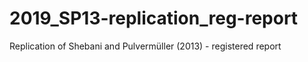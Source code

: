 # 2019_SP13-replication_reg-report
Replication of Shebani and Pulvermüller (2013) - registered report
